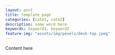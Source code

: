 ```yaml
---
layout: post
title: template page
categories: [cate1, cate2]
description: some word here
keywords: keyword1, keyword2
feature-img: "assets/img/pexels/desk-top.jpeg"
---
```


Content here
